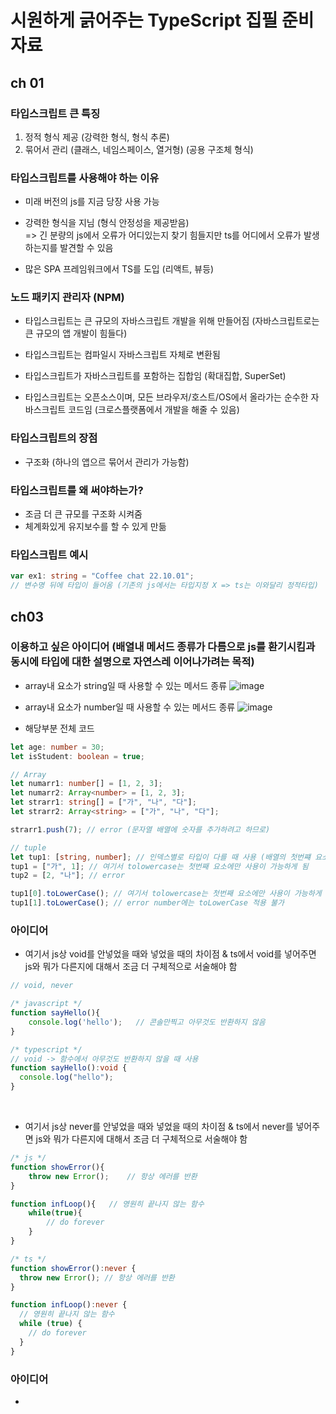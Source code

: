 # 시원하게 긁어주는 TypeScript 집필 준비 자료

## ch 01

### 타입스크립트 큰 특징

1. 정적 형식 제공 (강력한 형식, 형식 추론)
2. 묶어서 관리 (클래스, 네임스페이스, 열거형) (공용 구조체 형식)

### 타입스크립트를 사용해야 하는 이유

- 미래 버전의 js를 지금 당장 사용 가능

- 강력한 형식을 지님 (형식 안정성을 제공받음)<br>
  => 긴 분량의 js에서 오류가 어디있는지 찾기 힘들지만 ts를 어디에서 오류가 발생하는지를 발견할 수 있음

- 많은 SPA 프레임워크에서 TS를 도입 (리액트, 뷰등)

### 노드 패키지 관리자 (NPM)

- 타입스크립트는 큰 규모의 자바스크립트 개발을 위해 만들어짐
  (자바스크립트로는 큰 규모의 앱 개발이 힘들다)

- 타입스크립트는 컴파일시 자바스크립트 자체로 변환됨

- 타입스크립트가 자바스크립트를 포함하는 집합임 (확대집합, SuperSet)

- 타입스크립트는 오픈소스이며, 모든 브라우저/호스트/OS에서 올라가는 순수한 자바스크립트 코드임
  (크로스플랫폼에서 개발을 해줄 수 있음)

### 타입스크립트의 장점

- 구조화 (하나의 앱으르 묶어서 관리가 가능함)

### 타입스크립트를 왜 써야하는가?

- 조금 더 큰 규모를 구조화 시켜줌
- 체계화있게 유지보수를 할 수 있게 만듦

### 타입스크립트 예시

```ts
var ex1: string = "Coffee chat 22.10.01";
// 변수명 뒤에 타입이 들어옴 (기존의 js에서는 타입지정 X => ts는 이와달리 정적타입)
```


## ch03

### 이용하고 싶은 아이디어 (배열내 메서드 종류가 다름으로 js를 환기시킴과 동시에 타입에 대한 설명으로 자연스레 이어나가려는 목적)


- array내 요소가 string일 때 사용할 수 있는 메서드 종류
![image](https://user-images.githubusercontent.com/68424403/193397892-fe3b7eaa-be30-4a95-a06c-09adcea574cb.png)

- array내 요소가 number일 때 사용할 수 있는 메서드 종류
![image](https://user-images.githubusercontent.com/68424403/193397905-e0e2d41e-1b0a-43cf-a6a9-0350413c9d04.png)


- 해당부분 전체 코드
```ts
let age: number = 30;
let isStudent: boolean = true;

// Array
let numarr1: number[] = [1, 2, 3];
let numarr2: Array<number> = [1, 2, 3];
let strarr1: string[] = ["가", "나", "다"];
let strarr2: Array<string> = ["가", "나", "다"];

strarr1.push(7); // error (문자열 배열에 숫자를 추가하려고 하므로)

// tuple
let tup1: [string, number]; // 인덱스별로 타입이 다를 때 사용 (배열의 첫번쨰 요소는 string, 두번째 요소로 number를 사용)
tup1 = ["가", 1]; // 여기서 tolowercase는 첫번째 요소에만 사용이 가능하게 됨
tup2 = [2, "나"]; // error

tup1[0].toLowerCase(); // 여기서 tolowercase는 첫번째 요소에만 사용이 가능하게 됨
tup1[1].toLowerCase(); // error number에는 toLowerCase 적용 불가

```
### 아이디어 

- 여기서 js상 void를 안넣었을 때와 넣었을 때의 차이점 & ts에서 void를 넣어주면 js와 뭐가 다른지에 대해서 조금 더 구체적으로 서술해야 함
```ts
// void, never 

/* javascript */
function sayHello(){
    console.log('hello');   // 콘솔만찍고 아무것도 반환하지 않음
}

/* typescript */
// void -> 함수에서 아무것도 반환하지 않을 때 사용
function sayHello():void {
  console.log("hello");
}
```
<br>

- 여기서 js상 never를 안넣었을 때와 넣었을 때의 차이점 & ts에서 never를 넣어주면 js와 뭐가 다른지에 대해서 조금 더 구체적으로 서술해야 함
```ts
/* js */
function showError(){
    throw new Error();    // 항상 에러를 반환
}

function infLoop(){   // 영원히 끝나지 않는 함수
    while(true){
        // do forever  
    }
}

/* ts */
function showError():never {
  throw new Error(); // 항상 에러를 반환
}

function infLoop():never {
  // 영원히 끝나지 않는 함수
  while (true) {
    // do forever
  }
}
```


### 아이디어

-
